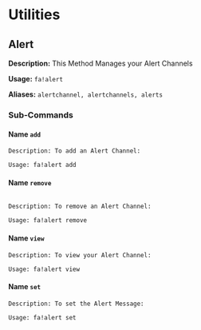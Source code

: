 # Utilities


## Alert
**Description:** This Method Manages your Alert Channels

**Usage:** `fa!alert`

**Aliases:** `alertchannel, alertchannels, alerts`

### Sub-Commands

#### Name `add`
```
Description: To add an Alert Channel:

Usage: fa!alert add
```

#### Name `remove`
```

Description: To remove an Alert Channel:

Usage: fa!alert remove
```

#### Name `view`
```
Description: To view your Alert Channel:

Usage: fa!alert view
```

#### Name `set`
```
Description: To set the Alert Message:

Usage: fa!alert set
```
